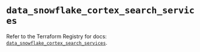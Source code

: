 # `data_snowflake_cortex_search_services`

Refer to the Terraform Registry for docs: [`data_snowflake_cortex_search_services`](https://registry.terraform.io/providers/snowflakedb/snowflake/2.1.0/docs/data-sources/cortex_search_services).
